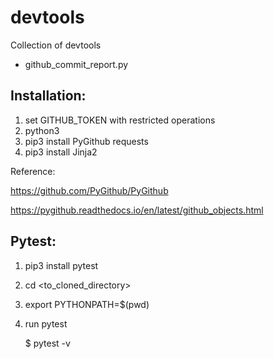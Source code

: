 # devtools

Collection of devtools 

- github_commit_report.py

Installation:
-------------


1) set GITHUB_TOKEN with restricted operations
2) python3
3) pip3 install PyGithub requests
4) pip3 install  Jinja2

Reference:

https://github.com/PyGithub/PyGithub

https://pygithub.readthedocs.io/en/latest/github_objects.html

Pytest:
-------

1) pip3 install pytest
2) cd <to_cloned_directory>
3) export PYTHONPATH=$(pwd)
4) run pytest

   $ pytest -v

